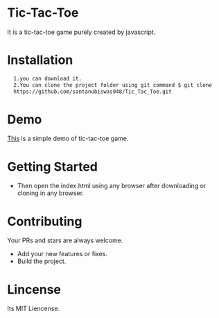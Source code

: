# Tic-Tac-Toe
It is a tic-tac-toe game purely created by javascript.
# Installation
```sh
  1.you can download it.
  2.You can clone the project folder using git command $ git clone
  https://github.com/santanubiswas948/Tic_Tac_Toe.git
```
# Demo
[This](https://santanubiswas948.github.io/tic-tac-toe/) is a simple demo of tic-tac-toe game.
# Getting Started
- Then open the index.html using any browser after downloading or cloning in any browser.
# Contributing
Your PRs and stars are always welcome.
- Add your new features or fixes.
- Build the project.

# Lincense
Its MIT Liencense.
